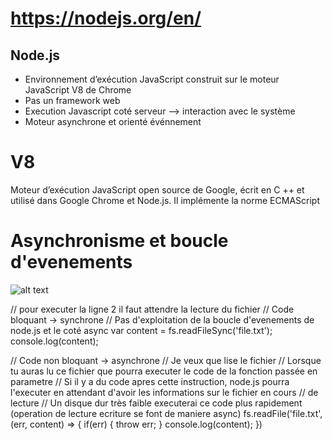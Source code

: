 # https://nodejs.org/en/

## Node.js 
* Environnement d’exécution JavaScript construit sur le moteur JavaScript V8 de Chrome
* Pas un framework web
* Execution Javascript coté serveur --> interaction avec le système
* Moteur asynchrone et orienté événnement

# V8 
Moteur d’exécution JavaScript open source de Google, écrit en C ++ et utilisé dans Google Chrome et Node.js. Il implémente la norme ECMAScript

# Asynchronisme et boucle d'evenements

![alt text](https://github.com/mecheri/formation-angular/blob/master/img/event-loop.jpg)

// pour executer la ligne 2 il faut attendre la lecture du fichier
// Code bloquant -> synchrone
// Pas d'exploitation de la boucle d'evenements de node.js et le coté async
var content = fs.readFileSync('file.txt');
console.log(content);

// Code non bloquant -> asynchrone
// Je veux que lise le fichier
// Lorsque tu auras lu ce fichier que pourra executer le code de la fonction passée en parametre
// Si il y a du code apres cette instruction, node.js pourra l'executer en attendant d'avoir les informations sur le fichier en cours // de lecture
// Un disque dur très faible executerai ce code plus rapidement (operation de lecture ecriture se font de maniere async)
fs.readFile('file.txt', (err, content) => {
    if(err) {
        throw err;
    }
    console.log(content);
})
